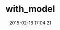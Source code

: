 ---
layout: post
title:  "with_model"
repo:   "Casecommons/with_model"
date:   2015-02-18 17:04:21
gemurl: https://github.com/Casecommons/with_model
---